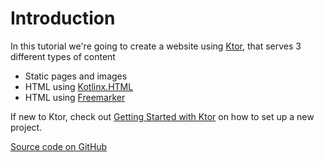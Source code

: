 # Introduction

In this tutorial we're going to create a website using [Ktor](https://ktor.io), that serves 3 different types of content

* Static pages and images
* HTML using [Kotlinx.HTML](https://github.com/Kotlin/kotlinx.html)
* HTML using [Freemarker](http://freemarker.org/)

If new to Ktor, check out [Getting Started with Ktor](https://play.kotlinlang.org/hands-on/Getting%20Started%20with%20Ktor/01_introduction) on how to 
set up a new project. 


[Source code on GitHub](https://github.com/kotlin-hands-on/creating-static-website-ktor)
